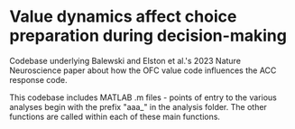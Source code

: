 # Value dynamics affect choice preparation during decision-making
Codebase underlying Balewski and Elston et al.'s 2023 Nature Neuroscience paper about how the OFC value code influences the ACC response code.

This codebase includes MATLAB .m files - points of entry to the various analyses begin with the prefix "aaa_" in the analysis folder. The other functions are called within each of these main functions. 
